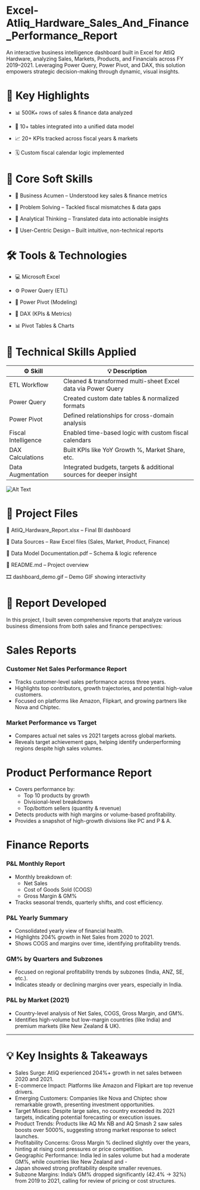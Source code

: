 # Excel-Atliq_Hardware_Sales_And_Finance_Performance_Report

An interactive business intelligence dashboard built in Excel for AtliQ Hardware, analyzing Sales, Markets, Products, and Financials across FY 2019–2021. Leveraging Power Query, Power Pivot, and DAX, this solution empowers strategic decision-making through dynamic, visual insights.

# 🌟 Key Highlights

- 📊 500K+ rows of sales & finance data analyzed

- 🔗 10+ tables integrated into a unified data model

- 📈 20+ KPIs tracked across fiscal years & markets

- 🗓️ Custom fiscal calendar logic implemented

# 🧠 Core Soft Skills

- 🧾 Business Acumen – Understood key sales & finance metrics

- 🧩 Problem Solving – Tackled fiscal mismatches & data gaps

- 🧠 Analytical Thinking – Translated data into actionable insights

- 🎯 User-Centric Design – Built intuitive, non-technical reports

# 🛠️ Tools & Technologies

- 💻 Microsoft Excel

- ⚙️ Power Query (ETL)

- 🧮 Power Pivot (Modeling)

- 🧠 DAX (KPIs & Metrics)

- 📊 Pivot Tables & Charts


# 🔧 Technical Skills Applied
| ⚙️ Skill        | 💡 Description      
|---------------------|---------------------------------------------------------------------|
| ETL Workflow        | Cleaned & transformed multi-sheet Excel data via Power Query        |
| Power Query         | Created custom date tables & normalized formats                     |
| Power Pivot         | Defined relationships for cross-domain analysis                     |
| Fiscal Intelligence | Enabled time-based logic with custom fiscal calendars               |
| DAX Calculations    | Built KPIs like YoY Growth %, Market Share, etc.                    |
| Data Augmentation   | Integrated budgets, targets & additional sources for deeper insight |


![Alt Text](URL_or_relative_path_to_image)

# 📁 Project Files

📘 AtliQ_Hardware_Report.xlsx – Final BI dashboard

📂 Data Sources – Raw Excel files (Sales, Market, Product, Finance)

📝 Data Model Documentation.pdf – Schema & logic reference

📄 README.md – Project overview

🎞️ dashboard_demo.gif – Demo GIF showing interactivity


# 🚧 Report Developed
In this project, I built seven comprehensive reports that analyze various business dimensions from both sales and finance perspectives:

# Sales Reports
### Customer Net Sales Performance Report
- Tracks customer-level sales performance across three years.
- Highlights top contributors, growth trajectories, and potential high-value customers.
- Focused on platforms like Amazon, Flipkart, and growing partners like Nova and Chiptec.
### Market Performance vs Target
- Compares actual net sales vs 2021 targets across global markets.
- Reveals target achievement gaps, helping identify underperforming regions despite high sales volumes.
# Product Performance Report
- Covers performance by:
  - Top 10 products by growth
  - Divisional-level breakdowns
  - Top/bottom sellers (quantity & revenue)
- Detects products with high margins or volume-based profitability.
- Provides a snapshot of high-growth divisions like PC and P & A.
# Finance Reports
### P&L Monthly Report
- Monthly breakdown of:
  - Net Sales
  - Cost of Goods Sold (COGS)
  - Gross Margin & GM%
- Tracks seasonal trends, quarterly shifts, and cost efficiency.
### P&L Yearly Summary
- Consolidated yearly view of financial health.
- Highlights 204% growth in Net Sales from 2020 to 2021.
- Shows COGS and margins over time, identifying profitability trends.
### GM% by Quarters and Subzones
- Focused on regional profitability trends by subzones (India, ANZ, SE, etc.).
- Indicates steady or declining margins over years, especially in India.
### P&L by Market (2021)
- Country-level analysis of Net Sales, COGS, Gross Margin, and GM%.
- Identifies high-volume but low-margin countries (like India) and premium markets (like New Zealand & UK).
---
# 💡 Key Insights & Takeaways
- Sales Surge: AtliQ experienced 204%+ growth in net sales between 2020 and 2021.
- E-commerce Impact: Platforms like Amazon and Flipkart are top revenue drivers.
- Emerging Customers: Companies like Nova and Chiptec show remarkable growth, presenting investment opportunities.
- Target Misses: Despite large sales, no country exceeded its 2021 targets, indicating potential forecasting or execution issues.
- Product Trends: Products like AQ Mx NB and AQ Smash 2 saw sales boosts over 5000%, suggesting strong market response to select launches.
- Profitability Concerns: Gross Margin % declined slightly over the years, hinting at rising cost pressures or price competition.
- Geographic Performance: India led in sales volume but had a moderate GM%, while countries like New Zealand and - 
- Japan showed strong profitability despite smaller revenues.
- Subzone Margins: India’s GM% dropped significantly (42.4% → 32%) from 2019 to 2021, calling for review of pricing or cost structures.
